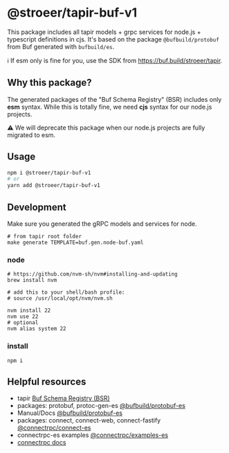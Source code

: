 # @stroeer/tapir-buf-v1

This package includes all tapir models + grpc services for node.js + typescript definitions in cjs. It's based on the package `@bufbuild/protobuf` from Buf generated with `bufbuild/es`.

:information_source: If esm only is fine for you, use the SDK from https://buf.build/stroeer/tapir.

## Why this package?

The generated packages of the "Buf Schema Registry" (BSR) includes only **esm** syntax. While this is totally fine, we need **cjs** syntax for our node.js projects.

:warning: We will deprecate this package when our node.js projects are fully migrated to esm.

## Usage

```bash
npm i @stroeer/tapir-buf-v1
# or
yarn add @stroeer/tapir-buf-v1
```

## Development

Make sure you generated the gRPC models and services for node.

```shell
# from tapir root folder
make generate TEMPLATE=buf.gen.node-buf.yaml
```

### node

```shell
# https://github.com/nvm-sh/nvm#installing-and-updating
brew install nvm

# add this to your shell/bash profile:
# source /usr/local/opt/nvm/nvm.sh

nvm install 22
nvm use 22
# optional
nvm alias system 22
```

### install

```shell
npm i
```

## Helpful resources

- tapir [Buf Schema Registry (BSR)](https://buf.build/stroeer/tapir)
- packages: protobuf, protoc-gen-es [@bufbuild/protobuf-es](https://github.com/bufbuild/protobuf-es)
- Manual/Docs [@bufbuild/protobuf-es](https://github.com/bufbuild/protobuf-es/blob/main/MANUAL.md)
- packages: connect, connect-web, connect-fastify [@connectrpc/connect-es](https://github.com/connectrpc/connect-es)
- connectrpc-es examples [@connectrpc/examples-es](https://github.com/connectrpc/examples-es)
- [connectrpc docs](https://connectrpc.com/docs/introduction)
